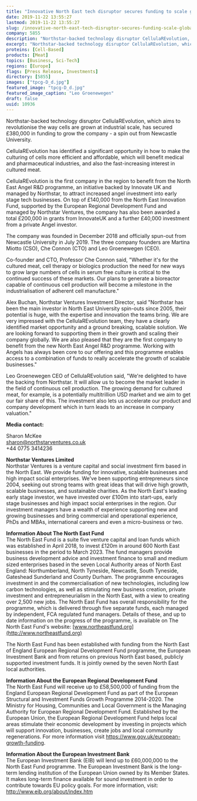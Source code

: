 ```yaml
---
title: "Innovative North East tech disruptor secures funding to scale globally"
date: 2019-11-22 13:55:27
lastmod: 2019-11-22 13:55:27
slug: /innovative-north-east-tech-disruptor-secures-funding-scale-globally
company: 5855
description: "Northstar-backed technology disruptor CellulaREvolution, which aims to revolutionise the way cells are grown at industrial scale, has secured £380,000 in funding to grow the company - a spin out from Newcastle University. CellulaREvolution has identified a significant opportunity in how to make the culturing of cells more efficient and affordable, which will benefit medical and pharmaceutical industries, and also the fast-increasing interest in cultured meat."
excerpt: "Northstar-backed technology disruptor CellulaREvolution, which aims to revolutionise the way cells are grown at industrial scale, has secured £380,000 in funding to grow the company - a spin out from Newcastle University. CellulaREvolution has identified a significant opportunity in how to make the culturing of cells more efficient and affordable, which will benefit medical and pharmaceutical industries, and also the fast-increasing interest in cultured meat."
proteins: [Cell-Based]
products: [Meat]
topics: [Business, Sci-Tech]
regions: [Europe]
flags: [Press Release, Investments]
directory: [5855]
images: ["tpcg-D_d.jpg"]
featured_image: "tpcg-D_d.jpg"
featured_image_caption: "Leo Groenewegen"
draft: false
uuid: 10936
---
```

Northstar-backed technology disruptor CellulaREvolution, which aims to
revolutionise the way cells are grown at industrial scale, has secured
£380,000 in funding to grow the company - a spin out from Newcastle
University.

CellulaREvolution has identified a significant opportunity in how to
make the culturing of cells more efficient and affordable, which will
benefit medical and pharmaceutical industries, and also the
fast-increasing interest in cultured meat.

CellulaREvolution is the first company in the region to benefit from the
North East Angel R&D programme, an initiative backed by Innovate UK and
managed by Northstar, to attract increased angel investment into early
stage tech businesses. On top of £140,000 from the North East Innovation
Fund, supported by the European Regional Development Fund and managed by
Northstar Ventures, the company has also been awarded a total £200,000
in grants from InnovateUK and a further £40,000 investment from a
private Angel investor.

The company was founded in December 2018 and officially spun-out from
Newcastle University in July 2019. The three company founders are
Martina Miotto (CSO), Che Connon (CTO) and Leo Groenewegen (CEO).

Co-founder and CTO, Professor Che Connon said, "Whether it's for the
cultured meat, cell therapy or biologics production the need for new
ways to grow large numbers of cells in serum free culture is critical to
the continued success of these markets. Our plans to generate a
bioreactor capable of continuous cell production will become a milestone
in the industrialisation of adherent cell manufacture."

Alex Buchan, Northstar Ventures Investment Director, said "Northstar has
been the main investor in North East University spin-outs since 2005,
their potential is huge, with the expertise and innovation the teams
bring. We are very impressed with the CellulaREvolution team, they have
a clearly identified market opportunity and a ground breaking, scalable
solution. We are looking forward to supporting them in their growth and
scaling their company globally. We are also pleased that they are the
first company to benefit from the new North East Angel R&D programme.
Working with Angels has always been core to our offering and this
programme enables access to a combination of funds to really accelerate
the growth of scalable businesses."

Leo Groenewegen CEO of CellulaREvolution said, "We're delighted to have
the backing from Northstar. It will allow us to become the market leader
in the field of continuous cell production. The growing demand for
cultured meat, for example, is a potentially multitrillion USD market
and we aim to get our fair share of this. The investment also lets us
accelerate our product and company development which in turn leads to an
increase in company valuation."

**Media contact:**

Sharon McKee\
<sharon@northstarventures.co.uk>\
+44 0775 3414236

**Northstar Ventures Limited**\
Northstar Ventures is a venture capital and social investment firm based
in the North East. We provide funding for innovative, scalable
businesses and high impact social enterprises. We've been supporting
entrepreneurs since 2004, seeking out strong teams with great ideas that
will drive high growth, scalable businesses, and sustainable charities.
As the North East's leading early stage investor, we have invested over
£100m into start-ups, early stage businesses and high impact social
enterprises in the region. Our investment managers have a wealth of
experience supporting new and growing businesses and bring commercial
and operational experience, PhDs and MBAs, international careers and
even a micro-business or two.

**Information About The North East Fund**\
The North East Fund is a suite five venture capital and loan funds which
was established in April 2018, to invest £120m in around 600 North East
businesses in the period to March 2023. The fund managers provide
business development advice and investment finance to small and medium
sized enterprises based in the seven Local Authority areas of North East
England: Northumberland, North Tyneside, Newcastle, South Tyneside,
Gateshead Sunderland and County Durham. The programme encourages
investment in and the commercialisation of new technologies, including
low carbon technologies, as well as stimulating new business creation,
private investment and entrepreneurialism in the North East, with a view
to creating over 2,500 new jobs. The North East Fund has overall
responsibility for the programme, which is delivered through five
separate funds, each managed by independent, FCA regulated fund
managers. Details of these, and up to date information on the progress
of the programme, is available on The North East Fund's website:
[www.northeastfund.org](http://www.northeastfund.org)

The North East Fund has been established with funding from the North
East of England European Regional Development Fund programme, the
European Investment Bank and from returns on previous North East based,
publicly supported investment funds. It is jointly owned by the seven
North East local authorities.

**Information About the European Regional Development Fund**\
The North East Fund will receive up to £58,500,000 of funding from the
England European Regional Development Fund as part of the European
Structural and Investment Funds Growth Programme 2014-2020. The Ministry
for Housing, Communities and Local Government is the Managing Authority
for European Regional Development Fund. Established by the European
Union, the European Regional Development Fund helps local areas
stimulate their economic development by investing in projects which will
support innovation, businesses, create jobs and local community
regenerations. For more information visit
<https://www.gov.uk/european-growth-funding>.

**Information About the European Investment Bank**\
The European Investment Bank (EIB) will lend up to £60,000,000 to the
North East Fund programme. The European Investment Bank is the long-term
lending institution of the European Union owned by its Member States. It
makes long-term finance available for sound investment in order to
contribute towards EU policy goals. For more information, visit:
<http://www.eib.org/about/index.htm>
